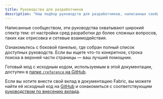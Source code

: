 ```yaml
---
title: Руководства для разработчиков
description: "Наш подбор руководств для разработчиков, написанных сообществом, охватывает широкий спектр тем: от настройки среды разработки до более продвинутых тем, таких как отрисовка и сетевое взаимодействие."
---
```


Написанные сообществом, эти руководства охватывают широкий спектр тем: от настройки сред разработки до более сложных вопросов, таких как отрисовка и сетевые взаимодействия.

Ознакомьтесь с боковой панелью, где собран полный список доступных руководств. Если вы ищете что-то конкретное, строка поиска в верхней части страницы — ваш лучший помощник.

Готовый мод с исходным кодом, используемым в этой документации, доступен в [папке `/reference` на GitHub](https://github.com/FabricMC/fabric-docs/tree/main/reference/1.21.8).

Если вы хотите внести свой вклад в документацию Fabric, вы можете найти её исходный код на [GitHub](https://github.com/FabricMC/fabric-docs) и ознакомиться с соответствующим [руководством по внесению вклада](../contributing).
